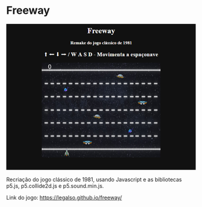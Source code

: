 # Freeway

![preview](/imagens/preview.png)

Recriação do jogo clássico de 1981, usando Javascript e as bibliotecas p5.js, p5.collide2d.js e p5.sound.min.js.

Link do jogo: https://legalso.github.io/freeway/

